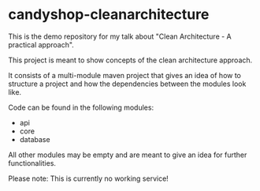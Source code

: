 # candyshop-cleanarchitecture

This is the demo repository for my talk about "Clean Architecture - A practical approach".

This project is meant to show concepts of the clean architecture approach.

It consists of a multi-module maven project that gives an idea of how to structure a project and how the dependencies between the modules look like.

Code can be found in the following modules:
- api
- core
- database

All other modules may be empty and are meant to give an idea for further functionalities.

Please note: This is currently no working service! 
